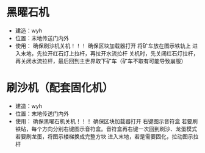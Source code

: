 # 黑曜石机
- 建造：wyh
- 位置：末地传送门内外
- 使用：
    确保刷沙机关机！！！
    确保区块加载器打开
    将矿车放在图示铁轨上
  进入末地，先拉开红石灯上拉杆，再拉开水流拉杆
  关机时，先关闭红石灯拉杆，再关闭水流拉杆，最后回到主世界取下矿车（矿车不取有可能导致崩服）

# 刷沙机（配套固化机）
- 建造：wyh
- 位置：末地传送门内外
- 使用：
    确保黑曜石机关机！！！
  确保区块加载器打开
  右键图示音符盒
      若要刷铁砧，每个方向分别右键图示音符盒。音符盒再右键一次回到刷沙、龙蛋模式
      若要刷龙蛋，将图示楼梯换成完整方块
  进入末地，若是需要固化，拉动图示拉杆
